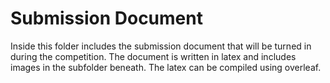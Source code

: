 Submission Document
==
Inside this folder includes the submission document that will be turned in during the competition. 
The document is written in latex and includes images in the subfolder beneath. The latex can be compiled using overleaf. 

